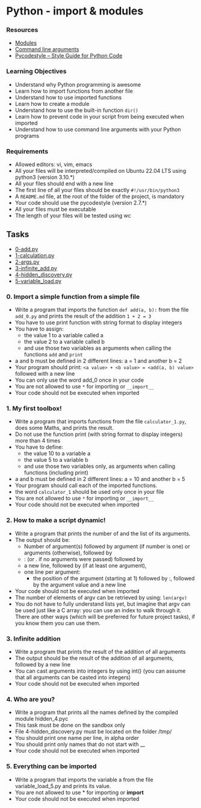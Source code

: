 # Python - import & modules



### Resources
- [Modules](https://docs.python.org/3/tutorial/modules.html)
- [Command line arguments](https://docs.python.org/3/library/sys.html#sys.argv)
- [Pycodestyle – Style Guide for Python Code](https://pep8.org/)

### Learning Objectives
- Understand why Python programming is awesome
- Learn how to import functions from another file
- Understand how to use imported functions
- Learn how to create a module
- Understand how to use the built-in function `dir()`
- Learn how to prevent code in your script from being executed when imported
- Understand how to use command line arguments with your Python programs

### Requirements
- Allowed editors: vi, vim, emacs
- All your files will be interpreted/compiled on Ubuntu 22.04 LTS using python3 (version 3.10.*)
- All your files should end with a new line
- The first line of all your files should be exactly `#!/usr/bin/python3`
- A `README.md` file, at the root of the folder of the project, is mandatory
- Your code should use the pycodestyle (version 2.7.*)
- All your files must be executable
- The length of your files will be tested using wc

## Tasks

- [0-add.py](./0-add.py)
- [1-calculation.py](./1-calculation.py)
- [2-args.py](./2-args.py)
- [3-infinite_add.py](./3-infinite_add.py)
- [4-hidden_discovery.py](./4-hidden_discovery.py)
- [5-variable_load.py](./5-variable_load.py)


### 0. Import a simple function from a simple file
- Write a program that imports the function `def add(a, b):` from the file `add_0.py` and prints the result of the addition `1 + 2 = 3`
- You have to use print function with string format to display integers
- You have to assign:
  - the value 1 to a variable called a
  - the value 2 to a variable called b
  - and use those two variables as arguments when calling the functions `add` and `print`
- a and b must be defined in 2 different lines: a = 1 and another b = 2
- Your program should print: `<a value> + <b value> = <add(a, b) value>` followed with a new line
- You can only use the word add_0 once in your code
- You are not allowed to use `*` for importing or `__import__`
- Your code should not be executed when imported

### 1. My first toolbox!
- Write a program that imports functions from the file `calculator_1.py`, does some Maths, and prints the result.
- Do not use the function print (with string format to display integers) more than 4 times
- You have to define:
  - the value 10 to a variable a
  - the value 5 to a variable b
  - and use those two variables only, as arguments when calling functions (including print)
- a and b must be defined in 2 different lines: a = 10 and another b = 5
- Your program should call each of the imported functions.
- the word `calculator_1` should be used only once in your file
- You are not allowed to use `*` for importing or `__import__`
- Your code should not be executed when imported

### 2. How to make a script dynamic!
- Write a program that prints the number of and the list of its arguments.
- The output should be:
  - Number of argument(s) followed by argument (if number is one) or arguments (otherwise), followed by
  - : (or . if no arguments were passed) followed by
  - a new line, followed by (if at least one argument),
  - one line per argument:
    - the position of the argument (starting at 1) followed by :, followed by the argument value and a new line
- Your code should not be executed when imported
- The number of elements of argv can be retrieved by using: `len(argv)`
- You do not have to fully understand lists yet, but imagine that argv can be used just like a C array: you can use an index to walk through it. There are other ways (which will be preferred for future project tasks), if you know them you can use them.

### 3. Infinite addition
- Write a program that prints the result of the addition of all arguments
- The output should be the result of the addition of all arguments, followed by a new line
- You can cast arguments into integers by using int() (you can assume that all arguments can be casted into integers)
- Your code should not be executed when imported

### 4. Who are you?
- Write a program that prints all the names defined by the compiled module hidden_4.pyc
- This task must be done on the sandbox only
- File 4-hidden_discovery.py must be located on the folder /tmp/
- You should print one name per line, in alpha order
- You should print only names that do not start with __
- Your code should not be executed when imported

### 5. Everything can be imported
- Write a program that imports the variable a from the file variable_load_5.py and prints its value.
- You are not allowed to use * for importing or __import__
- Your code should not be executed when imported
